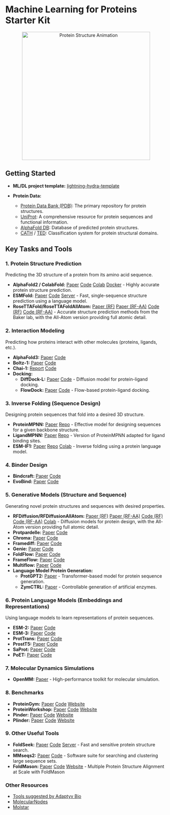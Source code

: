 # Machine Learning for Proteins Starter Kit

<div align="center">
  <img src="./protein.gif" alt="Protein Structure Animation" title="Protein Structure Animation" width="400"/>
  <br>
</div>


## Getting Started

*   **ML/DL project template:** [lightning-hydra-template](https://github.com/ashleve/lightning-hydra-template)

*   **Protein Data:**
    *   [Protein Data Bank (PDB)](https://www.rcsb.org/):  The primary repository for protein structures.
    *   [UniProt](https://www.uniprot.org/):  A comprehensive resource for protein sequences and functional information.
    *   [AlphaFold DB](https://alphafold.ebi.ac.uk/): Database of predicted protein structures.
    * [CATH](https://www.cathdb.info/) / [TED](https://ted.cathdb.info/): Classification system for protein structural domains.

## Key Tasks and Tools

### 1. Protein Structure Prediction

Predicting the 3D structure of a protein from its amino acid sequence.

*   **AlphaFold2 / ColabFold:**  [Paper](https://www.nature.com/articles/s41586-021-03819-2) [Code](https://github.com/google-deepmind/alphafold) [Colab](https://colab.research.google.com/github/sokrypton/ColabFold/blob/main/AlphaFold2.ipynb) [Docker](https://github.com/sokrypton/ColabFold/wiki/Running-ColabFold-in-Docker) - Highly accurate protein structure prediction.
*   **ESMFold:** [Paper](https://www.science.org/doi/10.1126/science.ade2574) [Code](https://github.com/facebookresearch/esm) [Server](https://esmatlas.com/resources?action=fold) - Fast, single-sequence structure prediction using a language model.
*   **RoseTTAFold/RoseTTAFoldAllAtom:** [Paper (RF)](https://www.science.org/doi/10.1126/science.abj8754) [Paper (RF-AA)](https://www.science.org/doi/10.1126/science.adl2528) [Code (RF)](https://github.com/RosettaCommons/RoseTTAFold) [Code (RF-AA)](https://github.com/baker-laboratory/RoseTTAFold-All-Atom) - Accurate structure prediction methods from the Baker lab, with the All-Atom version providing full atomic detail.

### 2. Interaction Modeling

Predicting how proteins interact with other molecules (proteins, ligands, etc.).

*   **AlphaFold3:** [Paper](https://doi.org/10.1038/s41586-024-07487-w) [Code](https://github.com/google-deepmind/alphafold3)
*   **Boltz-1:** [Paper](https://doi.org/10.1101/2024.11.19.624167) [Code](https://github.com/jwohlwend/boltz)
*   **Chai-1:** [Report](https://www.chaidiscovery.com/blog/introducing-chai-1) [Code](https://github.com/chaidiscovery/chai-lab)
* **Docking:**
    *   **DiffDock-L:** [Paper](https://arxiv.org/abs/2402.18396) [Code](https://github.com/gcorso/DiffDock) - Diffusion model for protein-ligand docking.
    *   **FlowDock:** [Paper](https://arxiv.org/abs/2412.10966) [Code](https://github.com/BioinfoMachineLearning/FlowDock) - Flow-based protein-ligand docking.

### 3. Inverse Folding (Sequence Design)

Designing protein sequences that fold into a desired 3D structure.

*   **ProteinMPNN:** [Paper](https://www.science.org/doi/10.1126/science.add2187) [Repo](https://github.com/dauparas/ProteinMPNN) -  Effective model for designing sequences for a given backbone structure.
*   **LigandMPNN:** [Paper](https://www.biorxiv.org/content/10.1101/2023.12.22.573103v1) [Repo](https://github.com/dauparas/LigandMPNN) -  Version of ProteinMPNN adapted for ligand binding sites.
*   **ESM-IF1:** [Paper](https://www.biorxiv.org/content/10.1101/2022.04.10.487779v2) [Repo](https://github.com/facebookresearch/esm) [Colab](https://colab.research.google.com/github/facebookresearch/esm/blob/main/examples/inverse_folding/notebook.ipynb) - Inverse folding using a protein language model.

### 4. Binder Design
*   **Bindcraft:** [Paper](https://www.biorxiv.org/content/10.1101/2024.09.30.615802) [Code](https://github.com/martinpacesa/BindCraft)
*   **EvoBind:** [Paper](https://www.biorxiv.org/content/10.1101/2024.06.20.599739v2) [Code](https://github.com/patrickbryant1/EvoBind)

### 5. Generative Models (Structure and Sequence)

Generating novel protein structures and sequences with desired properties.

*   **RFDiffusion/RFDiffusionAllAtom:** [Paper (RF)](https://www.nature.com/articles/s41586-023-06415-8) [Paper (RF-AA)](https://www.science.org/doi/10.1126/science.adl2528) [Code (RF)](https://github.com/RosettaCommons/RFdiffusion) [Code (RF-AA)](https://github.com/baker-laboratory/rf_diffusion_all_atom) [Colab](https://colab.research.google.com/github/sokrypton/ColabDesign/blob/v1.1.1/rf/examples/diffusion.ipynb) - Diffusion models for protein design, with the All-Atom version providing full atomic detail.
*   **Protpardelle:** [Paper](https://www.pnas.org/doi/10.1073/pnas.2311500121) [Code](https://github.com/ProteinDesignLab/protpardelle)
*   **Chroma:** [Paper](https://www.nature.com/articles/s41586-023-06728-8) [Code](https://github.com/generatebio/chroma)
*   **Framediff:** [Paper](https://arxiv.org/abs/2302.02277) [Code](https://github.com/jasonkyuyim/se3_diffusion)
*   **Genie:** [Paper](https://arxiv.org/abs/2301.12485) [Code](https://github.com/aqlaboratory/genie)
*   **FoldFlow:** [Paper](https://arxiv.org/abs/2310.02391) [Code](https://github.com/DreamFold/FoldFlow)
*   **FrameFlow:** [Paper](https://arxiv.org/abs/2310.05297) [Code](https://github.com/microsoft/protein-frame-flow)
*   **Multiflow:** [Paper](https://arxiv.org/abs/2402.04997) [Code](https://github.com/jasonkyuyim/multiflow?tab=readme-ov-file)
*   **Language Model Protein Generation:**
    *   **ProtGPT2:** [Paper](https://doi.org/10.1038/s41467-022-32007-7) -  Transformer-based model for protein sequence generation.
    *   **ZymCTRL:** [Paper](https://www.mlsb.io/papers_2022/ZymCTRL_a_conditional_language_model_for_the_controllable_generation_of_artificial_enzymes.pdf) -  Controllable generation of artificial enzymes.

### 6. Protein Language Models (Embeddings and Representations)

Using language models to learn representations of protein sequences.

*   **ESM-2:** [Paper](https://www.science.org/doi/10.1126/science.ade2574) [Code](https://github.com/facebookresearch/esm)
*   **ESM-3:** [Paper](https://www.biorxiv.org/content/10.1101/2024.07.01.600583v2) [Code](https://github.com/evolutionaryscale/esm)
*   **ProtTrans:** [Paper](https://pubmed.ncbi.nlm.nih.gov/34232869/) [Code](https://github.com/agemagician/ProtTrans)
*   **ProstT5:** [Paper](https://www.biorxiv.org/content/10.1101/2023.07.23.550085v2) [Code](https://github.com/mheinzinger/ProstT5)
*   **SaProt:** [Paper](https://www.biorxiv.org/content/10.1101/2023.10.01.560349v5) [Code](https://github.com/westlake-repl/SaProt)
*   **PoET:** [Paper](https://arxiv.org/abs/2306.06156) [Code](https://github.com/OpenProteinAI/PoET)


### 7. Molecular Dynamics Simulations
* **OpenMM:** [Paper](https://doi.org/10.1371/journal.pcbi.1005659) - High-performance toolkit for molecular simulation.

### 8. Benchmarks
*   **ProteinGym:** [Paper](https://papers.nips.cc/paper_files/paper/2023/file/cac723e5ff29f65e3fcbb0739ae91bee-Paper-Datasets_and_Benchmarks.pdf) [Code](https://github.com/OATML-Markslab/ProteinGym) [Website](https://proteingym.org/)
*   **ProteinWorkshop:** [Paper](https://openreview.net/forum?id=sTYuRVrdK3) [Code](https://github.com/a-r-j/ProteinWorkshop) [Website](https://proteins.sh/)
*   **Pinder:** [Paper](https://www.biorxiv.org/content/10.1101/2024.07.17.603980v4) [Code](https://github.com/pinder-org/pinder) [Website](https://www.pinder.sh/#home)
*   **Plinder:** [Paper](https://www.biorxiv.org/content/10.1101/2024.07.17.603955v3) [Code](https://console.cloud.google.com/storage/browser/plinder) [Website](https://www.plinder.sh/)


### 9. Other Useful Tools

*   **FoldSeek:** [Paper](https://www.nature.com/articles/s41587-023-01773-0) [Code](https://github.com/steineggerlab/foldseek) [Server](https://search.foldseek.com/search) - Fast and sensitive protein structure search.
*   **MMseqs2:** [Paper](https://www.nature.com/articles/nbt.3988) [Code](https://github.com/soedinglab/MMseqs2) -  Software suite for searching and clustering large sequence sets.
*   **FoldMason:** [Paper](https://www.biorxiv.org/content/10.1101/2024.08.01.606130v3) [Code](https://github.com/steineggerlab/foldmason) [Website](https://foldmason.com/) - Multiple Protein Structure Alignment at Scale with FoldMason

### Other Resources

*   [Tools suggested by Adaptyv Bio](https://design.adaptyvbio.com/tools)
*   [MolecularNodes](https://bradyajohnston.github.io/MolecularNodes/)
*   [Molstar](https://molstar.org/)

